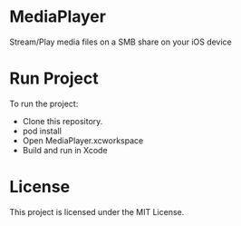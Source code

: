 # MediaPlayer
Stream/Play media files on a SMB share on your iOS device

# Run Project
To run the project:

* Clone this repository.
* pod install
* Open MediaPlayer.xcworkspace
* Build and run in Xcode

# License
This project is licensed under the MIT License.
